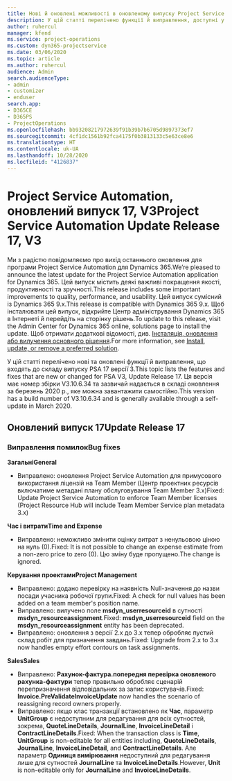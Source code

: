```yaml
---
title: Нові й оновлені можливості в оновленому випуску Project Service Automation 17 версії 3
description: У цій статті перелічено функції й виправлення, доступні у випуску Project Service Automation 17 версії 3.
author: ruhercul
manager: kfend
ms.service: project-operations
ms.custom: dyn365-projectservice
ms.date: 03/06/2020
ms.topic: article
ms.author: ruhercul
audience: Admin
search.audienceType:
- admin
- customizer
- enduser
search.app:
- D365CE
- D365PS
- ProjectOperations
ms.openlocfilehash: bb93208217972639f91b39b7b6705d9897373ef7
ms.sourcegitcommit: 4cf1dc1561b92fca4175f0b3813133c5e63ce8e6
ms.translationtype: HT
ms.contentlocale: uk-UA
ms.lasthandoff: 10/28/2020
ms.locfileid: "4126837"
---
```

# <a name="project-service-automation-update-release-17-v3"></a><span data-ttu-id="f5dc1-103">Project Service Automation, оновлений випуск 17, V3</span><span class="sxs-lookup"><span data-stu-id="f5dc1-103">Project Service Automation Update Release 17, V3</span></span>

<span data-ttu-id="f5dc1-104">Ми з радістю повідомляємо про вихід останнього оновлення для програми Project Service Automation для Dynamics 365.</span><span class="sxs-lookup"><span data-stu-id="f5dc1-104">We’re pleased to announce the latest update for the Project Service Automation application for Dynamics 365.</span></span> <span data-ttu-id="f5dc1-105">Цей випуск містить деякі важливі покращення якості, продуктивності та зручності.</span><span class="sxs-lookup"><span data-stu-id="f5dc1-105">This release includes some important improvements to quality, performance, and usability.</span></span>  <span data-ttu-id="f5dc1-106">Цей випуск сумісний із Dynamics 365 9.x.</span><span class="sxs-lookup"><span data-stu-id="f5dc1-106">This release is compatible with Dynamics 365 9.x.</span></span> <span data-ttu-id="f5dc1-107">Щоб інсталювати цей випуск, відкрийте Центр адміністрування Dynamics 365 в Інтернеті й перейдіть на сторінку рішень.</span><span class="sxs-lookup"><span data-stu-id="f5dc1-107">To update to this release, visit the Admin Center for Dynamics 365 online, solutions page to install the update.</span></span> <span data-ttu-id="f5dc1-108">Щоб отримати додаткові відомості, див. [Інсталяція, оновлення або вилучення основного рішення](https://docs.microsoft.com/power-platform/admin/install-remove-preferred-solution).</span><span class="sxs-lookup"><span data-stu-id="f5dc1-108">For more information, see [Install, update, or remove a preferred solution](https://docs.microsoft.com/power-platform/admin/install-remove-preferred-solution).</span></span>

<span data-ttu-id="f5dc1-109">У цій статті перелічено нові та оновлені функції й виправлення, що входять до складу випуску PSA 17 версії 3.</span><span class="sxs-lookup"><span data-stu-id="f5dc1-109">This topic lists the features and fixes that are new or changed for PSA V3, Update Release 17.</span></span> <span data-ttu-id="f5dc1-110">Ця версія має номер збірки V3.10.6.34 та зазвичай надається в складі оновлення за березень 2020 р., яке можна завантажити самостійно.</span><span class="sxs-lookup"><span data-stu-id="f5dc1-110">This version has a build number of V3.10.6.34 and is generally available through a self-update in March 2020.</span></span>


## <a name="update-release-17"></a><span data-ttu-id="f5dc1-111">Оновлений випуск 17</span><span class="sxs-lookup"><span data-stu-id="f5dc1-111">Update Release 17</span></span>

### <a name="bug-fixes"></a><span data-ttu-id="f5dc1-112">Виправлення помилок</span><span class="sxs-lookup"><span data-stu-id="f5dc1-112">Bug fixes</span></span>

<span data-ttu-id="f5dc1-113">**Загальні**</span><span class="sxs-lookup"><span data-stu-id="f5dc1-113">**General**</span></span>

- <span data-ttu-id="f5dc1-114">Виправлено: оновлення Project Service Automation для примусового використання ліцензій на Team Member (Центр проектних ресурсів включатиме метадані плану обслуговування Team Member 3.x)</span><span class="sxs-lookup"><span data-stu-id="f5dc1-114">Fixed: Update Project Service Automation to enforce Team Member licenses (Project Resource Hub will include Team Member Service plan metadata 3.x)</span></span>
 
<span data-ttu-id="f5dc1-115">**Час і витрати**</span><span class="sxs-lookup"><span data-stu-id="f5dc1-115">**Time and Expense**</span></span>

- <span data-ttu-id="f5dc1-116">Виправлено: неможливо змінити оцінку витрат з ненульовою ціною на нуль (0).</span><span class="sxs-lookup"><span data-stu-id="f5dc1-116">Fixed: It is not possible to change an expense estimate from a non-zero price to zero (0).</span></span> <span data-ttu-id="f5dc1-117">Цю зміну буде пропущено.</span><span class="sxs-lookup"><span data-stu-id="f5dc1-117">The change is ignored.</span></span>

<span data-ttu-id="f5dc1-118">**Керування проектами**</span><span class="sxs-lookup"><span data-stu-id="f5dc1-118">**Project Management**</span></span>

- <span data-ttu-id="f5dc1-119">Виправлено: додано перевірку на наявність Null-значення до назви посади учасника робочої групи.</span><span class="sxs-lookup"><span data-stu-id="f5dc1-119">Fixed: A check for null values has been added on a team member's position name.</span></span>
- <span data-ttu-id="f5dc1-120">Виправлено: вилучено поле **msdyn_userresourceid** в сутності **msdyn_resourceassignment**.</span><span class="sxs-lookup"><span data-stu-id="f5dc1-120">Fixed: **msdyn_userresourceid** field on the **msdyn_resourceassignment** entity has been deprecated.</span></span>
- <span data-ttu-id="f5dc1-121">Виправлено: оновлення з версії 2.x до 3.x тепер обробляє пустий склад робіт для призначення завдань.</span><span class="sxs-lookup"><span data-stu-id="f5dc1-121">Fixed: Upgrade from 2.x to 3.x now handles empty effort contours on task assignments.</span></span>

<span data-ttu-id="f5dc1-122">**Sales**</span><span class="sxs-lookup"><span data-stu-id="f5dc1-122">**Sales**</span></span>

- <span data-ttu-id="f5dc1-123">Виправлено: **Рахунок-фактура.попередня перевірка оновленого рахунка-фактури** тепер правильно обробляє сценарій перепризначення відповідальних за запис користувачів.</span><span class="sxs-lookup"><span data-stu-id="f5dc1-123">Fixed: **Invoice.PreValidateInvoiceUpdate** now handles the scenario of reassigning record owners properly.</span></span>
- <span data-ttu-id="f5dc1-124">Виправлено: якщо клас транзакції встановлено як **Час**, параметр **UnitGroup** є недоступним для редагування для всіх сутностей, зокрема, **QuoteLineDetails**, **JournalLine**, **InvoiceLineDetail** і **ContractLineDetails**.</span><span class="sxs-lookup"><span data-stu-id="f5dc1-124">Fixed: When the transaction class is **Time**, **UnitGroup** is non-editable for all entities including, **QuoteLineDetails**, **JournalLine**, **InvoiceLineDetail**, and **ContractLineDetails**.</span></span> <span data-ttu-id="f5dc1-125">Але параметр **Одиниця вимірювання** недоступний для редагування лише для сутностей **JournalLine** та **InvoiceLineDetails**.</span><span class="sxs-lookup"><span data-stu-id="f5dc1-125">However, **Unit** is non-editable only for **JournalLine** and **InvoiceLineDetails**.</span></span>



